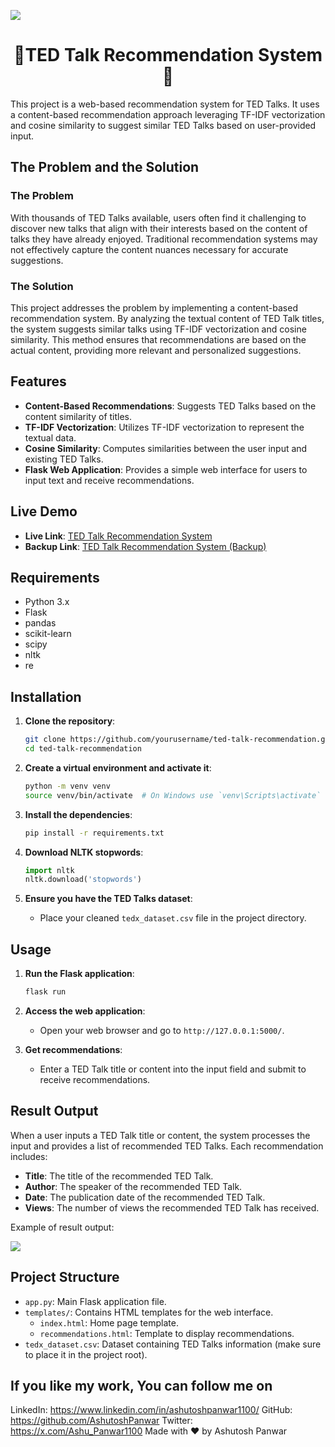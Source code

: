 ![](./static/Assets/Home_preview.png)

<h1 align="center"> 🚨TED Talk Recommendation System🚨 </h1>

This project is a web-based recommendation system for TED Talks. It uses a content-based recommendation approach leveraging TF-IDF vectorization and cosine similarity to suggest similar TED Talks based on user-provided input.

## The Problem and the Solution

### The Problem

With thousands of TED Talks available, users often find it challenging to discover new talks that align with their interests based on the content of talks they have already enjoyed. Traditional recommendation systems may not effectively capture the content nuances necessary for accurate suggestions.

### The Solution

This project addresses the problem by implementing a content-based recommendation system. By analyzing the textual content of TED Talk titles, the system suggests similar talks using TF-IDF vectorization and cosine similarity. This method ensures that recommendations are based on the actual content, providing more relevant and personalized suggestions.

## Features

-   **Content-Based Recommendations**: Suggests TED Talks based on the content similarity of titles.
-   **TF-IDF Vectorization**: Utilizes TF-IDF vectorization to represent the textual data.
-   **Cosine Similarity**: Computes similarities between the user input and existing TED Talks.
-   **Flask Web Application**: Provides a simple web interface for users to input text and receive recommendations.

## Live Demo

-   **Live Link**: [TED Talk Recommendation System](https://ted-talks-recommendation-system.onrender.com/)
-   **Backup Link**: [TED Talk Recommendation System (Backup)](https://billowing-water-1149.ploomberapp.io/)

## Requirements

-   Python 3.x
-   Flask
-   pandas
-   scikit-learn
-   scipy
-   nltk
-   re

## Installation

1. **Clone the repository**:

    ```bash
    git clone https://github.com/yourusername/ted-talk-recommendation.git
    cd ted-talk-recommendation
    ```

2. **Create a virtual environment and activate it**:

    ```bash
    python -m venv venv
    source venv/bin/activate  # On Windows use `venv\Scripts\activate`
    ```

3. **Install the dependencies**:

    ```bash
    pip install -r requirements.txt
    ```

4. **Download NLTK stopwords**:

    ```python
    import nltk
    nltk.download('stopwords')
    ```

5. **Ensure you have the TED Talks dataset**:
    - Place your cleaned `tedx_dataset.csv` file in the project directory.

## Usage

1. **Run the Flask application**:

    ```bash
    flask run
    ```

2. **Access the web application**:

    - Open your web browser and go to `http://127.0.0.1:5000/`.

3. **Get recommendations**:
    - Enter a TED Talk title or content into the input field and submit to receive recommendations.

## Result Output

When a user inputs a TED Talk title or content, the system processes the input and provides a list of recommended TED Talks. Each recommendation includes:

-   **Title**: The title of the recommended TED Talk.
-   **Author**: The speaker of the recommended TED Talk.
-   **Date**: The publication date of the recommended TED Talk.
-   **Views**: The number of views the recommended TED Talk has received.

Example of result output:

![](./static/Assets/recommendatin_page.png)

## Project Structure

-   `app.py`: Main Flask application file.
-   `templates/`: Contains HTML templates for the web interface.
    -   `index.html`: Home page template.
    -   `recommendations.html`: Template to display recommendations.
-   `tedx_dataset.csv`: Dataset containing TED Talks information (make sure to place it in the project root).

## If you like my work, You can follow me on

LinkedIn: https://www.linkedin.com/in/ashutoshpanwar1100/
GitHub: https://github.com/AshutoshPanwar
Twitter: https://x.com/Ashu_Panwar1100
Made with ❤️ by Ashutosh Panwar
